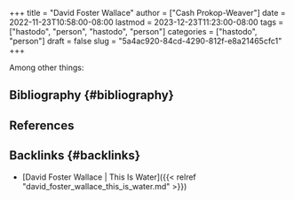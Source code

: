 +++
title = "David Foster Wallace"
author = ["Cash Prokop-Weaver"]
date = 2022-11-23T10:58:00-08:00
lastmod = 2023-12-23T11:23:00-08:00
tags = ["hastodo", "person", "hastodo", "person"]
categories = ["hastodo", "person"]
draft = false
slug = "5a4ac920-84cd-4290-812f-e8a21465cfc1"
+++

Among other things:


## Bibliography {#bibliography}

## References

<style>.csl-entry{text-indent: -1.5em; margin-left: 1.5em;}</style><div class="csl-bib-body">
</div>



## Backlinks {#backlinks}

-   [David Foster Wallace | This Is Water]({{< relref "david_foster_wallace_this_is_water.md" >}})
